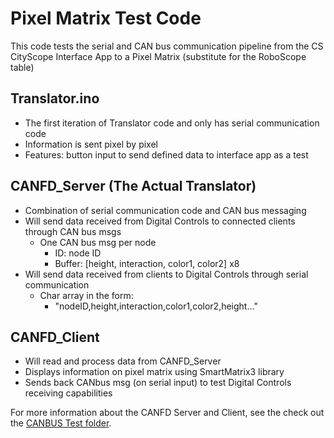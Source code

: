 # Pixel Matrix Test Code 

This code tests the serial and CAN bus communication pipeline from the CS CityScope Interface App to a Pixel Matrix (substitute for the RoboScope table)

## Translator.ino

-  The first iteration of Translator code and only has serial communication code
-  Information is sent pixel by pixel 
-  Features: button input to send defined data to interface app as a test

## CANFD_Server (The Actual Translator)

-  Combination of serial communication code and CAN bus messaging 
-  Will send data received from Digital Controls to connected clients through CAN bus msgs
    + One CAN bus msg per node
        * ID: node ID
        * Buffer: [height, interaction, color1, color2] x8
- Will send data received from clients to Digital Controls through serial communication
    + Char array in the form:
        * "nodeID,height,interaction,color1,color2,height..."
    
## CANFD_Client

-  Will read and process data from CANFD_Server
-  Displays information on pixel matrix using SmartMatrix3 library
-  Sends back CANbus msg (on serial input) to test Digital Controls receiving capabilities

For more information about the CANFD Server and Client, see the  check out the [CANBUS Test folder](https://github.com/CityScope/CS_RoboScope/tree/master/Code/HardwareApp/Test/CanBus/CAN_BUS_FD_2.0). 
